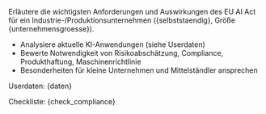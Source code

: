 Erläutere die wichtigsten Anforderungen und Auswirkungen des EU AI Act für ein Industrie-/Produktionsunternehmen ({selbststaendig}, Größe {unternehmensgroesse}).

- Analysiere aktuelle KI-Anwendungen (siehe Userdaten)
- Bewerte Notwendigkeit von Risikoabschätzung, Compliance, Produkthaftung, Maschinenrichtlinie
- Besonderheiten für kleine Unternehmen und Mittelständler ansprechen

Userdaten:
{daten}

Checkliste:
{check_compliance}
